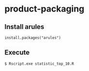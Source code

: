 # product-packaging
## Install arules
`install.packages("arules")`

## Execute
```
$ Rscript.exe statistic_top_10.R
```
